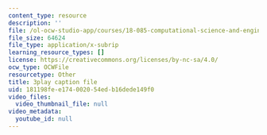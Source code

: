 ```yaml
---
content_type: resource
description: ''
file: /ol-ocw-studio-app/courses/18-085-computational-science-and-engineering-i-fall-2008/181198fee174002054edb16dede149f0_11y8_XTbwGo.srt
file_size: 64624
file_type: application/x-subrip
learning_resource_types: []
license: https://creativecommons.org/licenses/by-nc-sa/4.0/
ocw_type: OCWFile
resourcetype: Other
title: 3play caption file
uid: 181198fe-e174-0020-54ed-b16dede149f0
video_files:
  video_thumbnail_file: null
video_metadata:
  youtube_id: null
---
```

